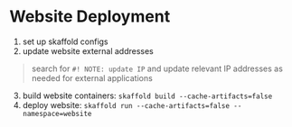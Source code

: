# Website Deployment

1) set up skaffold configs
2) update website external addresses
> search for `#! NOTE: update IP` and update relevant IP addresses as needed for external applications
3) build website containers: `skaffold build --cache-artifacts=false`
4) deploy website: `skaffold run --cache-artifacts=false --namespace=website`
